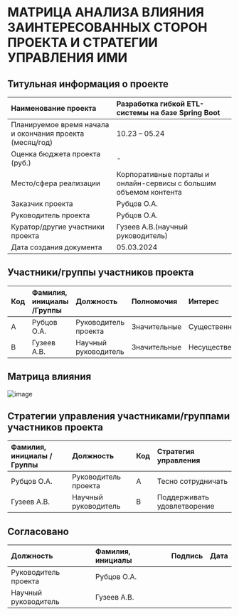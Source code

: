 # МАТРИЦА АНАЛИЗА ВЛИЯНИЯ ЗАИНТЕРЕСОВАННЫХ СТОРОН ПРОЕКТА И СТРАТЕГИИ УПРАВЛЕНИЯ ИМИ
## Титульная информация о проекте

| Наименование проекта                                    | Разработка гибкой ETL-системы на базе Spring Boot                  |
|:--------------------------------------------------------|:-------------------------------------------------------------------|
| Планируемое время начала и окончания проекта (месяц/год)| 10.23 – 05.24                                                      |
| Оценка бюджета проекта (руб.)                           | -                                                                  |
| Место/сфера реализации                                  | Корпоративные порталы и онлайн-сервисы с большим объемом контента  |
| Заказчик проекта                                        | Рубцов О.А.                                                        |
| Руководитель проекта                                    | Рубцов О.А.                                                        |
| Куратор/другие участники проекта                        | Гузеев А.В.(научный руководитель)                                  |
| Дата создания документа                                 | 05.03.2024                                                         |

## Участники/группы участников проекта

|Код| Фамилия, инициалы /Группы | Должность            |Полномочия    |Интерес         |
|:--|:--------------------------|:---------------------|:-------------|:---------------|
|А  | Рубцов О.А.               | Руководитель проекта | Значительные | Существенный   |
|B  | Гузеев А.В.               | Научный руководитель | Значительные | Несущественный |

## Матрица влияния

![image](https://github.com/rubtsov-oleg/design-workshop/assets/143227875/a49a833e-a930-4bc8-a5f6-438b23c012a7)

## Стратегии управления участниками/группами участников проекта

| Фамилия, инициалы /Группы | Должность            | Код | Стратегия управления        |
|:--------------------------|:---------------------|:----|:----------------------------|
| Рубцов О.А.               | Руководитель проекта | А   | Тесно сотрудничать          |
| Гузеев А.В.               | Научный руководитель | B   | Поддерживать удовлетворение |

## Согласовано

| Должность            | Фамилия, инициалы |Подпись|Дата |
|:---------------------|:------------------|:------|:----|
| Руководитель проекта | Рубцов О.А.       |       |     |
| Научный руководитель | Гузеев А.В.       |       |     |
